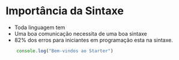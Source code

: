 # Importância da Sintaxe

- Toda linguagem tem 
- Uma boa comunicação necessita de uma boa sintaxe
- 82% dos erros para iniciantes em programação esta na sintaxe. 

```js
    console.log("Bem-vindos ao Starter")
```
